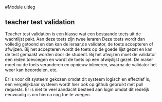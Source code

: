 #Module uitleg

## teacher test validation
Teacher test validation is een klasse wat een bestaande toets uit de wachtlijst pakt.
Aan deze toets zijn twee leraren 
Deze toets wordt dan volledig getoond en dan kan de leraar,de validator, de toets accepteren of afwijzen.
Bij het accepteren wordt de toets op de goede lijst gezet en kan de test gemaakt worden door de student.
Bij het afwijzen moet de validator een reden toevoegen en wordt de toets op een afwijslijst gezet.
De maker moet nu de toets veranderen en opnieuw inleveren, waarna de validator het weer kan beoordelen, etc.

Er is voor dit systeem gekozen omdat dit systeem logisch en effectief is, een vergelijkbaar systeem wordt hier ook op github gebruikt met pull requests.
Er is  niet te veel aandacht besteed aan login omdat dit redelijk eenvoudig is om hierna nog toe te voegen.
